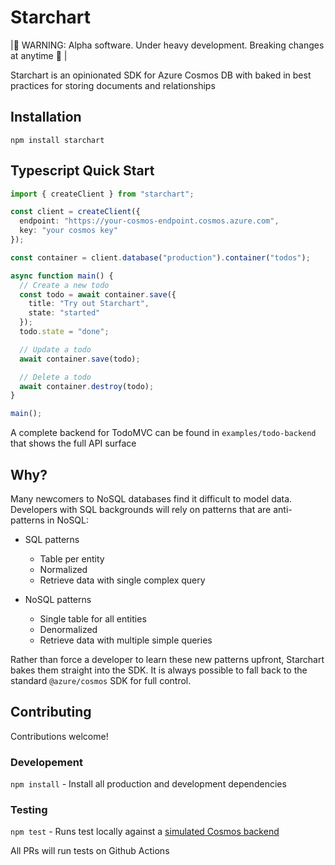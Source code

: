 # Starchart

|🚧 WARNING: Alpha software. Under heavy development. Breaking changes at anytime 🚧 |

Starchart is an opinionated SDK for Azure Cosmos DB with baked in best practices for storing documents and relationships

## Installation

`npm install starchart`

## Typescript Quick Start

```ts
import { createClient } from "starchart";

const client = createClient({
  endpoint: "https://your-cosmos-endpoint.cosmos.azure.com",
  key: "your cosmos key"
});

const container = client.database("production").container("todos");

async function main() {
  // Create a new todo
  const todo = await container.save({
    title: "Try out Starchart",
    state: "started"
  });
  todo.state = "done";

  // Update a todo
  await container.save(todo);

  // Delete a todo
  await container.destroy(todo);
}

main();
```

A complete backend for TodoMVC can be found in `examples/todo-backend` that shows the full API surface

## Why?

Many newcomers to NoSQL databases find it difficult to model data. Developers with SQL backgrounds will rely on patterns that are anti-patterns in NoSQL:

- SQL patterns

  - Table per entity
  - Normalized
  - Retrieve data with single complex query

- NoSQL patterns
  - Single table for all entities
  - Denormalized
  - Retrieve data with multiple simple queries

Rather than force a developer to learn these new patterns upfront, Starchart bakes them straight into the SDK. It is always possible to fall back to the standard `@azure/cosmos` SDK for full control.

## Contributing

Contributions welcome!

### Developement

`npm install` - Install all production and development dependencies

### Testing

`npm test` - Runs test locally against a [simulated Cosmos backend](https://github.com/zeit/cosmosdb-server)

All PRs will run tests on Github Actions
